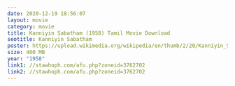```yaml
---
date: 2020-12-19 18:56:07
layout: movie
category: movie
title: Kanniyin Sabatham (1958) Tamil Movie Download
seotitle: Kanniyin Sabatham
poster: https://upload.wikimedia.org/wikipedia/en/thumb/2/20/Kanniyin_Sabatham.jpg/220px-Kanniyin_Sabatham.jpg
size: 400 MB
year: "1958"
link1: //stawhoph.com/afu.php?zoneid=3762702
link2: //stawhoph.com/afu.php?zoneid=3762702
---
```

